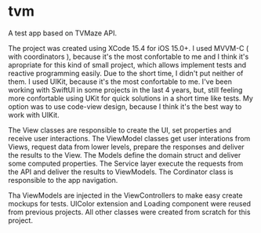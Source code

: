 # tvm
A test app based on TVMaze API.

The project was created using XCode 15.4 for iOS 15.0+.
I used MVVM-C ( with coordinators ), because it's the most confortable to me and I think it's apropriate for this kind of small project, 
which allows implement tests and reactive programming easily.
Due to the short time, I didn't put neither of them. 
I used UIKit, because it's the most confortable to me. I've been working with SwiftUI in some projects in the last 4 years, but, still 
feeling more confortable using UKit for quick solutions in a short time like tests.
My option was to use code-view design, because I think it's the best way to work with UIKit.

The View classes are responsible to create the UI, set properties and receive user interactions.
The ViewModel classes get user interations from Views, request data from lower levels, prepare the responses and deliver the results to the View.
The Models define the domain struct and deliver some computed properties.
The Service layer execute the requests from the API and deliver the results to ViewModels.
The Cordinator class is responsible to the app navigation.

Tha ViewModels are injected in the ViewControllers to make easy create mockups for tests.
UIColor extension and Loading component were reused from previous projects. All other classes were created from scratch for this project.
